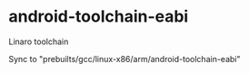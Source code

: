 android-toolchain-eabi
======================

Linaro toolchain

Sync to "prebuilts/gcc/linux-x86/arm/android-toolchain-eabi"
